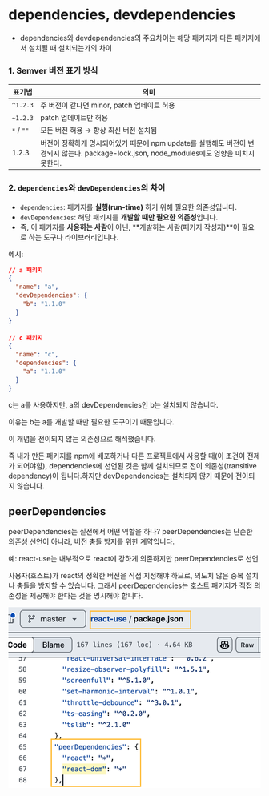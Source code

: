 # dependencies, devdependencies

- dependencies와 devdependencies의 주요차이는 해당 패키지가 다른 패키지에서 설치될 때 설치되는가의 차이

### 1. Semver 버전 표기 방식

| 표기법     | 의미                                                                                                                                        |
| ---------- | ------------------------------------------------------------------------------------------------------------------------------------------- |
| `^1.2.3`   | 주 버전이 같다면 minor, patch 업데이트 허용                                                                                                 |
| `~1.2.3`   | patch 업데이트만 허용                                                                                                                       |
| `*` / `""` | 모든 버전 허용 → 항상 최신 버전 설치됨                                                                                                      |
| 1.2.3      | 버전이 정확하게 명시되어있기 때문에 npm update를 실행해도 버전이 변경되지 않는다. package-lock.json, node_modules에도 영향을 미치지 못한다. |

### 2. `dependencies`와 `devDependencies`의 차이

- `dependencies`: 패키지를 **실행(run-time)** 하기 위해 필요한 의존성입니다.
- `devDependencies`: 해당 패키지를 **개발할 때만 필요한 의존성**입니다.
- 즉, 이 패키지를 **사용하는 사람**이 아닌, **개발하는 사람(패키지 작성자)**이 필요로 하는 도구나 라이브러리입니다.

예시:

```json
// a 패키지
{
  "name": "a",
  "devDependencies": {
    "b": "1.1.0"
  }
}

// c 패키지
{
  "name": "c",
  "dependencies": {
    "a": "1.1.0"
  }
}
```

c는 a를 사용하지만, a의 devDependencies인 b는 설치되지 않습니다.

이유는 b는 a를 개발할 때만 필요한 도구이기 때문입니다.

이 개념을 전이되지 않는 의존성으로 해석했습니다.

즉 내가 만든 패키지를 npm에 배포하거나 다른 프로젝트에서 사용할 때(이 조건이 전제가 되어야함),
dependencies에 선언된 것은 함께 설치되므로 전이 의존성(transitive dependency)이 됩니다.하지만 devDependencies는 설치되지 않기 때문에 전이되지 않습니다.

## peerDependencies

peerDependencies는 실전에서 어떤 역할을 하나? peerDependencies는 단순한 의존성 선언이 아니라, 버전 충돌 방지를 위한 계약입니다.

예: react-use는 내부적으로 react에 강하게 의존하지만 peerDependencies로 선언

사용자(호스트)가 react의 정확한 버전을 직접 지정해야 하므로, 의도치 않은 중복 설치나 충돌을 방지할 수 있습니다. 그래서 peerDependencies는 호스트 패키지가 직접 의존성을 제공해야 한다는 것을 명시해야 합니다.

![react-use](./react-use.png)
